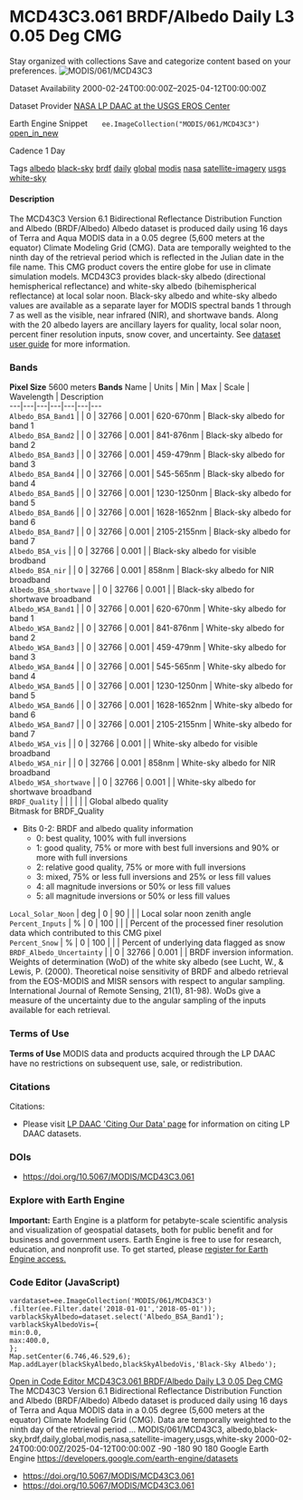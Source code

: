  
#  MCD43C3.061 BRDF/Albedo Daily L3 0.05 Deg CMG 
Stay organized with collections  Save and categorize content based on your preferences. 
![MODIS/061/MCD43C3](https://developers.google.com/earth-engine/datasets/images/MODIS/MODIS_061_MCD43C3_sample.png) 

Dataset Availability
    2000-02-24T00:00:00Z–2025-04-12T00:00:00Z 

Dataset Provider
     [ NASA LP DAAC at the USGS EROS Center ](https://doi.org/10.5067/MODIS/MCD43C3.061) 

Earth Engine Snippet
     `    ee.ImageCollection("MODIS/061/MCD43C3")   ` [ open_in_new ](https://code.earthengine.google.com/?scriptPath=Examples:Datasets/MODIS/MODIS_061_MCD43C3) 

Cadence
    1 Day 

Tags
     [albedo](https://developers.google.com/earth-engine/datasets/tags/albedo) [black-sky](https://developers.google.com/earth-engine/datasets/tags/black-sky) [brdf](https://developers.google.com/earth-engine/datasets/tags/brdf) [daily](https://developers.google.com/earth-engine/datasets/tags/daily) [global](https://developers.google.com/earth-engine/datasets/tags/global) [modis](https://developers.google.com/earth-engine/datasets/tags/modis) [nasa](https://developers.google.com/earth-engine/datasets/tags/nasa) [satellite-imagery](https://developers.google.com/earth-engine/datasets/tags/satellite-imagery) [usgs](https://developers.google.com/earth-engine/datasets/tags/usgs) [white-sky](https://developers.google.com/earth-engine/datasets/tags/white-sky)
#### Description
The MCD43C3 Version 6.1 Bidirectional Reflectance Distribution Function and Albedo (BRDF/Albedo) Albedo dataset is produced daily using 16 days of Terra and Aqua MODIS data in a 0.05 degree (5,600 meters at the equator) Climate Modeling Grid (CMG). Data are temporally weighted to the ninth day of the retrieval period which is reflected in the Julian date in the file name. This CMG product covers the entire globe for use in climate simulation models.
MCD43C3 provides black-sky albedo (directional hemispherical reflectance) and white-sky albedo (bihemispherical reflectance) at local solar noon. Black-sky albedo and white-sky albedo values are available as a separate layer for MODIS spectral bands 1 through 7 as well as the visible, near infrared (NIR), and shortwave bands. Along with the 20 albedo layers are ancillary layers for quality, local solar noon, percent finer resolution inputs, snow cover, and uncertainty.
See [dataset user guide](https://www.umb.edu/spectralmass/terra_aqua_modis/v006/mcd43c3) for more information.
### Bands
**Pixel Size** 5600 meters 
**Bands**
Name | Units | Min | Max | Scale | Wavelength | Description  
---|---|---|---|---|---|---  
`Albedo_BSA_Band1` |  |  0  |  32766  | 0.001 | 620-670nm | Black-sky albedo for band 1  
`Albedo_BSA_Band2` |  |  0  |  32766  | 0.001 | 841-876nm | Black-sky albedo for band 2  
`Albedo_BSA_Band3` |  |  0  |  32766  | 0.001 | 459-479nm | Black-sky albedo for band 3  
`Albedo_BSA_Band4` |  |  0  |  32766  | 0.001 | 545-565nm | Black-sky albedo for band 4  
`Albedo_BSA_Band5` |  |  0  |  32766  | 0.001 | 1230-1250nm | Black-sky albedo for band 5  
`Albedo_BSA_Band6` |  |  0  |  32766  | 0.001 | 1628-1652nm | Black-sky albedo for band 6  
`Albedo_BSA_Band7` |  |  0  |  32766  | 0.001 | 2105-2155nm | Black-sky albedo for band 7  
`Albedo_BSA_vis` |  |  0  |  32766  | 0.001 |  | Black-sky albedo for visible brodband  
`Albedo_BSA_nir` |  |  0  |  32766  | 0.001 | 858nm | Black-sky albedo for NIR broadband  
`Albedo_BSA_shortwave` |  |  0  |  32766  | 0.001 |  | Black-sky albedo for shortwave broadband  
`Albedo_WSA_Band1` |  |  0  |  32766  | 0.001 | 620-670nm | White-sky albedo for band 1  
`Albedo_WSA_Band2` |  |  0  |  32766  | 0.001 | 841-876nm | White-sky albedo for band 2  
`Albedo_WSA_Band3` |  |  0  |  32766  | 0.001 | 459-479nm | White-sky albedo for band 3  
`Albedo_WSA_Band4` |  |  0  |  32766  | 0.001 | 545-565nm | White-sky albedo for band 4  
`Albedo_WSA_Band5` |  |  0  |  32766  | 0.001 | 1230-1250nm | White-sky albedo for band 5  
`Albedo_WSA_Band6` |  |  0  |  32766  | 0.001 | 1628-1652nm | White-sky albedo for band 6  
`Albedo_WSA_Band7` |  |  0  |  32766  | 0.001 | 2105-2155nm | White-sky albedo for band 7  
`Albedo_WSA_vis` |  |  0  |  32766  | 0.001 |  | White-sky albedo for visible broadband  
`Albedo_WSA_nir` |  |  0  |  32766  | 0.001 | 858nm | White-sky albedo for NIR broadband  
`Albedo_WSA_shortwave` |  |  0  |  32766  | 0.001 |  | White-sky albedo for shortwave broadband  
`BRDF_Quality` |  |  |  |  |  | Global albedo quality  
Bitmask for BRDF_Quality
  * Bits 0-2: BRDF and albedo quality information 
    * 0: best quality, 100% with full inversions
    * 1: good quality, 75% or more with best full inversions and 90% or more with full inversions
    * 2: relative good quality, 75% or more with full inversions
    * 3: mixed, 75% or less full inversions and 25% or less fill values
    * 4: all magnitude inversions or 50% or less fill values
    * 5: all magnitude inversions or 50% or less fill values

  
`Local_Solar_Noon` | deg |  0  |  90  |  |  | Local solar noon zenith angle  
`Percent_Inputs` | % |  0  |  100  |  |  | Percent of the processed finer resolution data which contributed to this CMG pixel  
`Percent_Snow` | % |  0  |  100  |  |  | Percent of underlying data flagged as snow  
`BRDF_Albedo_Uncertainty` |  |  0  |  32766  | 0.001 |  | BRDF inversion information. Weights of determination (WoD) of the white sky albedo (see Lucht, W., & Lewis, P. (2000). Theoretical noise sensitivity of BRDF and albedo retrieval from the EOS-MODIS and MISR sensors with respect to angular sampling. International Journal of Remote Sensing, 21(1), 81-98). WoDs give a measure of the uncertainty due to the angular sampling of the inputs available for each retrieval.  
### Terms of Use
**Terms of Use**
MODIS data and products acquired through the LP DAAC have no restrictions on subsequent use, sale, or redistribution.
### Citations
Citations:
  * Please visit [LP DAAC 'Citing Our Data' page](https://lpdaac.usgs.gov/citing_our_data) for information on citing LP DAAC datasets.


### DOIs
  * [ https://doi.org/10.5067/MODIS/MCD43C3.061 ](https://doi.org/10.5067/MODIS/MCD43C3.061)


### Explore with Earth Engine
**Important:** Earth Engine is a platform for petabyte-scale scientific analysis and visualization of geospatial datasets, both for public benefit and for business and government users. Earth Engine is free to use for research, education, and nonprofit use. To get started, please [register for Earth Engine access.](https://console.cloud.google.com/earth-engine)
### Code Editor (JavaScript)
```
vardataset=ee.ImageCollection('MODIS/061/MCD43C3')
.filter(ee.Filter.date('2018-01-01','2018-05-01'));
varblackSkyAlbedo=dataset.select('Albedo_BSA_Band1');
varblackSkyAlbedoVis={
min:0.0,
max:400.0,
};
Map.setCenter(6.746,46.529,6);
Map.addLayer(blackSkyAlbedo,blackSkyAlbedoVis,'Black-Sky Albedo');
```
[ Open in Code Editor ](https://code.earthengine.google.com/?scriptPath=Examples:Datasets/MODIS/MODIS_061_MCD43C3)
[ MCD43C3.061 BRDF/Albedo Daily L3 0.05 Deg CMG ](https://developers.google.com/earth-engine/datasets/catalog/MODIS_061_MCD43C3)
The MCD43C3 Version 6.1 Bidirectional Reflectance Distribution Function and Albedo (BRDF/Albedo) Albedo dataset is produced daily using 16 days of Terra and Aqua MODIS data in a 0.05 degree (5,600 meters at the equator) Climate Modeling Grid (CMG). Data are temporally weighted to the ninth day of the retrieval period …
MODIS/061/MCD43C3, albedo,black-sky,brdf,daily,global,modis,nasa,satellite-imagery,usgs,white-sky 
2000-02-24T00:00:00Z/2025-04-12T00:00:00Z
-90 -180 90 180 
Google Earth Engine
https://developers.google.com/earth-engine/datasets
  * [ https://doi.org/10.5067/MODIS/MCD43C3.061 ](https://doi.org/https://doi.org/10.5067/MODIS/MCD43C3.061)
  * [ https://doi.org/10.5067/MODIS/MCD43C3.061 ](https://doi.org/https://developers.google.com/earth-engine/datasets/catalog/MODIS_061_MCD43C3)


